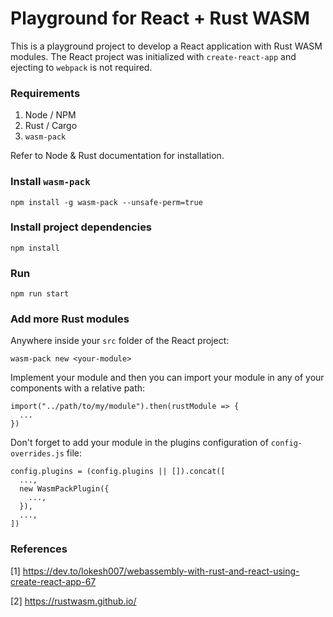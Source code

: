 # Playground for React + Rust WASM

This is a playground project to develop a React application with Rust WASM modules. The React project was initialized with `create-react-app` and ejecting to `webpack` is not required.

### Requirements

1. Node / NPM
2. Rust / Cargo
3. `wasm-pack`

Refer to Node & Rust documentation for installation.

### Install `wasm-pack`

```
npm install -g wasm-pack --unsafe-perm=true
```

### Install project dependencies

```
npm install
```

### Run

```
npm run start
```

### Add more Rust modules

Anywhere inside your `src` folder of the React project:

```
wasm-pack new <your-module>
```

Implement your module and then you can import your module in any of your components with a relative path:

```
import("../path/to/my/module").then(rustModule => {
  ...
})
```

Don't forget to add your module in the plugins configuration of `config-overrides.js` file:

```
config.plugins = (config.plugins || []).concat([
  ...,
  new WasmPackPlugin({
    ...,
  }),
  ...,
])
```

### References

[1] https://dev.to/lokesh007/webassembly-with-rust-and-react-using-create-react-app-67

[2] https://rustwasm.github.io/

